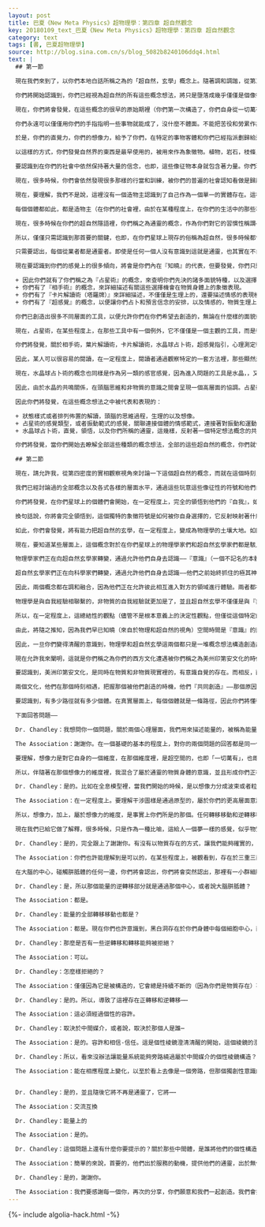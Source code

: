 ```yaml
---
layout: post
title: 巴夏《New Meta Physics》超物理學：第四章 超自然觀念
key: 20180109_text_巴夏《New Meta Physics》超物理學：第四章 超自然觀念
category: text
tags: [書, 巴夏超物理學]
source: http://blog.sina.com.cn/s/blog_5082b8240106ddq4.html
text: |
  ## 第一節

  現在我們來到了，以你們本地白話所稱之為的「超自然，玄學」概念上。隨著調和調諧，從第三密度進入到第四密度的過程，你們現在開始能理解到，有如此大量的概念想法，你們之前都歸為了超自然（那就是，你們過去物理學無法解釋的），就某些程度上也將被內藏包含在——你們將變得更加稀薄純淨，更多加速的，第四密度物質現實裡，而在這個密度裡你們將會理解它們。

  你們將開始認識到，你們已經視為超自然的所有這些概念想法，將只是墮落成幾乎僅僅是個像征性符號的位置，被屬於你們自身能力的分離的視角概念，你們自身的連接關聯關係，放入框架架構裡，以使得你們能激活那些功能和能力。在差不多可接受的方式上，遵循著，在你們的社會裡，普遍盛行的，無論何種風俗習慣和道德觀念——在那時刻裡你們訓練運用這些為公眾所接受的能力。於是，你們創造了很多具有符號象徵性的概念想法，並把它們放在你們稱之為「超自然」的標題下面，去定義和描述這些超自然的活動，行為，能力，作用，而這些能力是你們早已擁有並且始終擁有的。僅僅是你們在與這些能力的關聯關係上，選擇了通過物質現實所構造的象徵性符號的「關聯方式」，這就表示你們發現你們自身擁有的這些力量沒有必要；用手指點某個地方，就能做某些事情不是必須的；在社會上這個時刻也不被允許和承認。

  現在，你們將會發覺，在這些概念的很早的原始期裡（你們第一次構造了，你們自身從一切萬有一切可能性中分離的概念想法時）這些曾經呈現的能力，這些屬性，在隨後就被歸屬於神和上帝的概念想法（不管是一神還是多神都一樣），你們對於「你們是被創造於你們自身之外」深信不疑。

  你們永遠可以僅僅用你們的手指指明一些事物就能成了，沒什麼不體面。不能把苦役和勞累作為表達任務它自身的那種方式，事實上應當得到的是上帝們應該的那樣，用所謂神秘的不可思議的方式表達他們自己。因此，最初的有關超自然的概念想法，來自於——把這些能力都劃歸某些你們相信，比你們自身更偉大的力量，並且用這樣的方式，你們試圖用一個你們是有限的看法，去定義這些更偉大的力量，你們開始去分派外形面貌並且，我會說，裝飾塗抹很多外部標誌給這些神和上帝們，而這些塗抹可以給這些力量一些解釋和說明，通過你們日常生活中所熟悉的事物客體來作為解讀方式。

  於是，你們的直覺力，你們的想像力，給予了你們，在特定的事物客體和你們已經指派劃歸給這些神和上帝們的特定面貌之間，用象徵性符號關聯連接在一起。如此這般的設計，投射出你自身在你自身之外的部分，並且創造了這些神和上帝的概念想法，你隨後允許了你自己去感覺到，這些作為「象徵性」的符號和東西，也同樣體現了代表了這些神和上帝們的方方面面的面貌，這些像征性的符號和東西本身，也都包含著同樣的偉大力量，而且這些力量可以被利用，說點好聽的就能哄騙出來，可以從這些符號和東西里被選擇萃取，以便於你們可以和這些，已經被你們自己創造出來的神和上帝們，有意識的進入溝通通信之中，但就是沒弄明白，（這些都是）你們在創造著，你們才是造物主。

  以這樣的方式，你們發覺自然界的東西是最早使用的，被用來作為象徵物。植物，岩石，枝條，動物，結晶礦物，經過若干年的時期，使得這些概念想法改良精煉變得更加適應現代化的版本。細枝變成魔杖，水晶變成水晶球，斑紋標記（象徵概念的符號表示）變成了著作，有神奇力量的文字，紙牌卡片，諸如此類。你們依然會轉讓這些（原本是你們的）能力給這些東西，並且和這些——被你們創造出的「這些神和上帝們的」——這些投影上--保持聯繫，即使你們的物質文明變的越來越現代化。

  要認識到在你們的社會中依然保持著大量的信念，也即，這些像征物本身就包含著力量。你們現在正開始去認知（按你們的計算方式，在新近的時代裡）每一個你才真正的具有這力量，具有對遙遠和微小事物的感知能力，知曉明達的能力，自我預知能力，創作「未來記憶」和識別的能力。這樣，你們現在正在開始去構造超自然的那些手段，也就不過如此，僅僅是一些方便工具的概念想法，而且這些手段，它們是你們的能力和力量的象徵性代表，屬於你們自身所包含的。

  現在，很多時候，你們會依然發現很多那樣的行當和訓練，被你們的普遍的社會認知看做是歸屬於超自然的，不管是相手術，塔羅牌解讀，癒合術，巫師或者諸如此類的事物等等，這些個體們很多依然呈現著這些面貌特徵，在某種程度上，將會從他們自身，也即這些能力的源頭，轉移這些能力，並把它放置在一個比他認為的自己，更加偉大的力量上。

  現在，要理解，我們不是說，這裡沒有一個造物主認識到了自己作為一個單一的實體存在。這裡有。並且造物主認識到它自身並不僅僅是作為一個單一的實體存在，而是作為所有一切實體的聚集混合物被它自己，在它內，所創造，並且是以一個完全全息的方式，它認出，每個實體已經創造的，都映射給整體而屬於整體全部的造物主，由於對於造物主來說，它可以思考並且是真正的『真實』。於是乎，觀念，概念； 觀點； 思想，設想，想法； 總的印象就變成了實際的可親身體驗和經歷的維度，並且每一個存在都展現這些特性，發現它就是它自身的源頭，它就是它自身這些能力的源頭——「他或者她」自身能力的源頭。

  每個個體都如此，都是造物主（在你們的社會裡，由於在某種程度上，在你們的生活中的那些事件，你們依然選擇去創造——從你們的自我中分離的概念想法，而不認為是那些事件是由你們自我創造的），於是，很多時候——儘管你們可能認識到了你們擁有這些自身能力——但很多時候你們依然會選擇構造一個象徵性符號的工具，去讓你們觸發這些你們本有的能力，以便確信你們內在有這些能力，用這些能力去構造「未來記憶」，並使得它們經由被稱之為「波道效應」（通靈）的機制聚焦在你們的「當期」應用上。

  現在，很多時候在你們的超自然隱語裡，你們稱之為通靈的概念，作為你們對它的習慣性稱謂——靈媒，會代表一些，對你們來說非常特殊的東西。你們的本地口語上稱其為通靈者或者中介，允許一個已故的個體亡靈（已故的意識，非物質意識）佔用他們的物質身體並且通過他們說話，或者能夠感知到，來自於非物質意識的溝通交流並且能夠和這些亡靈說話。現在，在這個事情上，有可能從某種程度上，認識到本質上的，根源上的，基礎上的的概念，也就是那個你們稱之為通靈的，是來自於『更高自我』進入『物質肉體自我』的一些功能作用構造。因此來說，音樂就是通靈，繪畫就是通靈，在任何嘗試上所變現的任何種類的創造力，歸根揭底，全部都是程度不同的通靈。

  所以，僅僅只需認識到那首要的關鍵，也即，在你們星球上現存的俗稱為超自然，很多時候都會發覺，所有的從事著這類行為的人們（也就是那些有意識的從業者）訂立了特殊的流派，並且仍能識別出多樣性的區別分化，以及在他們正做的和其他從業者正做的，這其中是分離的割裂的。沒有聯合統一，而是這些從業者，把「從業者們要做什麼」，以及「之所以從業者們要這麼做」僅作為許多理論學說而已。

  只需要認出，每個從業者都是通靈者。即使是任何一個人沒有意識到這就是通靈，也其實在不自知的通靈。『你們永遠都處於通靈狀態』，溝通著你們「更高層面意識」的能量映射進你們的物質現實，為的是無論何種願望目標意圖，都被表達展現。那些你們借助於所謂超自然的概念創造出的象徵性符號和物品，讓你們變成有意識的自覺覺察到你們自身的通靈能力，有意識的自覺覺察到事實，也即，是你們自己創造了你們自己的現實，並且這就是所有從業者普遍存在的認知不清（障礙束縛），有意無意的，你們都正在創造著你們的現實。

  現在要認識到你們的感覺上的很多傾向，將會是你們內在『知曉』的代表，但要發覺，你們只歸為某一確定觀察視角的一套方法。並且給了你們這樣的概念，對這個物質實相的錯覺，所以你們創造出不同的多樣化學科，來容納在你們所創造的物質實相裡的全部多樣化面貌（得自於意識，來自於頭腦的心智，你們發揮出功能）。

  + 因此你們就有了你們稱之為『占星術』的概念，來查明你們先決的諸多面貌特種，以及選擇的自由，你們稱之    為命運和天數。
  + 你們有了『相手術』的概念，來詳細描述有關這些選擇機會在物質身體上的象徵表現。
  + 你們有了『卡片解讀術（塔羅牌）』來詳細描述，不僅僅是生理上的，還要描述情感的表現模式，以此你們創造  著你們已經創造的生活。
  + 你們有了『超感覺』的概念，以便讓你們占卜和預言信念的安排，以及情感的，物質生理上的安排。

  你們已創造出很多不同層面的工具，以便允許你們在你們希望去創造的，無論在什麼樣的面貌或者程度上都能運轉。僅需記住，你們是你們自己創造出來的這個樣子。現在，再一次重申，所有這些概念都僅僅是工具。個體們利用這些工具是感官感覺和力量的運用。

  現在，占星術，在某些程度上，在那些工具中有一個例外，它不僅僅是一個主觀的工具，而是從某種程度上，代表了『全體大眾意識』選擇並已達成的協議振動樣式。某種程度上反射出一個感覺，有關於大眾群體無意識和潛意識，並且通過你們稱為占星術的工具，你們將你們的關聯關係，浮出水面。那不是關於星和行星的概念，不是那樣，而是關於你們自身，關於你們自身『意識』的其他面貌，星和行星被用做象徵性的表示，就振動的層級水平而言，以象徵性的，典型的樣式，它們（星相）向你們指出，那一個和你們的更高的『意識』振動相匹配相適合。

  你們將發覺，關於相手術，葉片解讀術，卡片解讀術，水晶球占卜術，超感覺指引，心理測定學，諸如此類，等等的所有全部概念，都只是同一類，都是感官感覺擴展的同一類型（即視覺、嗅覺、聽覺、觸覺、味覺），都是屬於你們的『知曉』的同類使用，並且以這樣的方式，在你們內在自身創造著特別的扳機，因為你們已經做出了選擇，反射出概念想法中某一確定的部分，關於人們在他們自己的物質生活中探索著他們自身，呈現著他們的力量。

  因此，某人可以很容易的閱讀，在一定程度上，閱讀者通過觀察特定的一套方法裡，那些顯然是更精確更接近他們早已持有的概念想法，那個他們對他們自我的，整體概念想法，被那個人從中選出來，並以那個被選出的方式來展現他們自己。（選擇了早已選定的去自我實現）

  現在，水晶球占卜術的概念也同樣是作為另一類的感官感覺，因為進入問題的工具是水晶，，又一次是代表著『大眾集體意識』的象徵性符號，並且會反射出有序的有規則順序的能量矩陣，是『意識』持續支持的物質實相的存在。因此，它成為一個高震動的工具，一個非常非常，在一定程度上，赤裸裸的反映出已經被安排好的進入存在狀態的頭腦思維和心態，並且通過『意識』自身使之進入有序的狀態存在。

  因此，由於水晶的共鳴關係，在頭腦思維和非物質的意識之間會呈現一個高層面的協調。占星術的共鳴關係會在頭腦思維和意識的的感情振動層面呈現一個高層面的協調。其他模式，大多數也是感官感覺的概念，是在使用工具方式上的：葉片解讀術，相手術，卡片解讀術，神秘文字符號解讀術，任何一種都特定的具體的描述一個線路的概念，一個排列組合，或者一個狀態樣式，會是頭腦意識對它自身的一個協調的反射，一個共鳴，在某種程度上，是頭腦思維它自身一個有序性的反映，是一個轉譯的概念，並且直接鏈接進入想像機制。

  因此你們將發覺，在這些概念想法之中被代表和表現的：

  + 狀態樣式或者排列佈置的解讀，頭腦的思維過程，生理的以及想像。
  + 占星術的感覺類型，或者振動範式的感覺，關聯連接個體的情感範式，連接著對振動和運動趨向的洞察領悟，連接著能量運動
  + 水晶球占卜術，直覺，領悟，以及你們所稱的通靈，這幾樣，反射著一個特定想法概念的共鳴，是個性『信念』系統一個代表性的象徵符號，如我們之前已經定義過這個，信念，思想，情感。並因此，這些種類將代表著，在某些程度上，接近的概念，人類搞出來的這一整套方法，都是在這個物質生命裡探索它自身。

  你們將發覺，當你們開始去瞭解全部這些種類的概念想法，全部的這些超自然的概念，你們就會從認出的當下，開始和你們自身的『知曉』逐步協調，並且從第三密度向第四密度轉換，它們（轉換過程）將呈現多樣化的面貌。在本章的第二部分，我們將來談論，這個整合協調的影響和結果，就像我們之前不同主題的章節所做的那樣。到這裡，這一章的第一部分結束。

  ## 第二節

  現在，請允許我，從第四密度的實相觀察視角來討論一下這個超自然的概念，而就在這個時刻，你們正在你們的社會中創造著。

  我們已經討論過的全部概念以及各式各樣的層面水平，通過這些玩意這些像征性的符號和他們自身的自我——通靈，並經由個性，兌現物質實相，一切都將開始變的更加的個性化。如同我們已經說過的，每一個都是一定程度上的通靈。因此，這個想法將使得，對於更高層面『自我』，一個有意識的認知的助長，進一步具體化，並且和『意識』的那一部分進行直接交流。

  你們將發覺，在你們星球上的個體們會開始，在一定程度上，完全的領悟到他們的『自我』，如同一個在之前，被他們自身拿到他們自身的外部，以代表他們過去持續表達他們能力的，象徵性標誌符號。現在，這不意味著，你將會變成一套紙牌，一杯子樹葉片，不是的。只是你將瞭解你將明白。你能確定的認出，隨著映射反射，表達代表著，完整的原型的象徵符號，處於這樣的確定識別中（能看到最初始的動機）你將和來自於你的『潛意識的 / 群體意識』水平的能量，成為一體，你使用它來組織塑造代表你自身的象徵標誌符號。

  換句話說，你將會完全領悟到，這個獨特的象徵符號是如何被你自身選擇的，它反射映射著什麼，你為什麼選擇它，並且在這個感知上，在這個直接的感知上（直覺），你能夠允許你自己脫掉對特殊具體工具的需要，僅僅在一個持續不斷的「『知曉』狀態」中起功能作用，始終能和它自身的理性聯繫著，和它自身思維的延伸擴展聯繫著，和它自身知覺的延伸擴展聯繫著，以及和它自身共享的，在看上去正在轉換中的，『全體群體意識』內的『信念』聯繫著。

  如此，你們會發覺，將有能力把超自然的玄學，在一定程度上，變成為物理學的土壤大地。如同我們早已經描述過的，在你們星球上的物理學家們將會開始發現到，『意識』是一個元素要素，一個原動力因素。他們將開始（已經多少有所開始了）在他們的方程等式裡，包括『意識』。超自然玄學，在現在，現存的形式中將開始成長，而在這個成長過程中，你們會如同理解「物理學」一樣來理解「超自然玄學」，這「科學」和「玄學」的軌道在一定程度上一直兩條（平行線），將會（融合）變成一個概念。

  現在，要知道某些層面上，這個概念對於在你們星球上的物理學家們和超自然玄學家們都是駭人聽聞的，而這都僅僅是基於他們對彼此所持有的評判。你們會認出來，這只是來源於「極化」視角的同樣探索。「物理學」對應「超自然玄學」，「超自然玄學」對應「物理學」。（兩極對立）

  物理學家們正在向超自然玄學家轉變，通過允許他們自身去認識——『意識』（一個不記名的本體），扮演著積極參與『物質』世界遊戲的角色。

  超自然玄學家們正在向科學家們轉變，通過允許他們自身去認識——他們之前始終抓住的極其神聖，不可侵犯的是什麼，被他們判定為純粹肉體性的另一邊是什麼，肉體性的禁令下，調諧進入一個狂喜的爆發是真相？將帶來確認，『物質的存在』同樣是『精神的』，不下於『非物質的存在』，「應用」的概念人們常用的理解是「有效」（有什麼用，好不好用，而不管它是什麼），並且正如「有價值的宜居生活」一樣的一切概念想法，將會導致，對「屬於你們自身」『意識』的理解和認知——趨向於昏暗不明——或者被遮蓋，正如你們過去以來一直大量描述著超自然玄學，使用這樣的形式暗示的，被隱沒了，其真實意思被遮蓋。（各種神話傳說，人們的描述中帶有真實的暗示，只不過被遮蓋和隱匿了）

  因此，兩個概念都在調和融合，因為他們正在允許彼此相互進入對方的領域進行體驗。兩者都在認知著，體驗，體驗本身就是決定性因素，是初因和原動力，來自於科學這一邊的有關「驗證」的所有概念，和來自於超自然玄學神秘主義這一邊的「必然性」或者說「無法驗證，無須驗證」，兩者都是極端的觀察點和視角，僅僅是被「評判」所構造出來的，從一個極端對另一端的「評判」，帶有『分離』和『極性』的概念。

  物理學是與自我經驗相聯繫的，非物質的自我經驗就更加是了，並且超自然玄學不僅僅是與『非物質』的自我經驗相聯繫，還和『物質』的自我經驗相聯繫，於是就能夠理解，『非物質現實』和『物質現實』這兩者之間真的無差別，除非你構造一個『分離』的概念。

  所以，在一定程度上，這總結性的觀點（儘管不是根本意義上的決定性觀點，但僅從這個特定的探索，這個特定的對一分為二，分離極性的探索上，如你們所知道的，在這次特定的人生劇情序列裡）——將會去懂得，物理和超自然，在你們的世界裡，所有一切事物都是一堆概念想法，純粹的一堆概念想法，一組比例配合的透視投影圖，以及相應的觀看出發點和角度。

  由此，將隨之推知，因為我們早已知曉（來自於物理和超自然的視角）空間時間是『意識』的延展，屬於知覺覺察，因此，在很多方面，是一個錯覺（除非你願意去在這個錯覺上加以運用）你們現在能夠理解——所有事物之所以是『同時發生，同時存在，同步同立』的相聯了，——-所有的空間，就在這一點上，當下，就在這裡，現在。

  因此，一旦你們變得清醒的意識到，物理學和超自然玄學這兩個都只是一堆概念想法構造創造出來的，你們隨之接下來就能領悟，去認清『自我』也一樣是一個概念想法，並因此，每個個體將能同時一併擔當他們自己的物理學家和超自然玄學家，認出『非物質』和『物質』領域的——有效性確實性可信性，認出『非物質和物質領域相等（平等同一）』，並且因而容忍的能力和存在於其中的能力，兩者就都是有意識自覺的，同時發生同時存在的。在同一時刻，即存在於兩者（非物質和物質領域）又不在兩者。

  現在允許我來闡明，這就是你們稱之為你們的西方文化遭遇被你們稱之為美州印第安文化的時候，之所以不能找到共同點，來彼此相互理解的諸多原因中的一個。

  要認識到，美洲印第安文化，是同時在物質和非物質現實裡的，有意識自覺的存在。而相反，西方文化，如同你們對它的命名，只把「物質現實」假定為是「真實」的，而其餘的都被單純的界定為異想天開或者說是虛構出來的，並且在「任何潛在的路徑方式上都會具有在你們的生命生活上的一個作用效果」這一關係上，根本無須給予多少注意力。這還將延續，並依然如此，在兩個文化間的是二元對立的概念想法。

  兩個文化，他們在那個時刻相遇，把握那個被他們創造的時機，他們『共同創造』——那個原因是為了混合調和的發端——你們現在開始去探索你們內在自身的一個『起點』。兩種現實實相的融和合併（物質和非物質，外部的物質意識和內部的理想意識）通過連接和起連接作用的機制，我們已經定義了想像力，並因此你們的世界能夠成為你們自身堅定信念的——你們自身趨勢趨向確定性的——你們自身的自我授權自我許可的——你們自身自由選擇權的——『自我產品』。這些永遠存在，無拘於無論於任何物理學家們或者超自然玄學家們經由自負的自我滿足感而可能要勸告說服你的。做任何事情不是只有一個方式。不存在唯一的一條路徑。如果有，那麼這裡就只有一個個體的人。

  要認識到，有多少路徑就有多少個體。在真實層面上，每個個體就是一條路徑，因此你們將懂得「必須務必」的概念，具體指定的物理學和具體指定的超自然玄學將被融合進不間斷的，『親身經歷+親身感受』它自我的過程裡。親身參與它自己，親身感受它自己，親身經歷它自己，親身經驗它自己，親身發現它自己。親身經驗著『一切萬有一切可能性』它自己，經由你們中的每一個「個體」各自「單獨的」並且是「全體的」（路徑方式）。

  下面回答問題——

  Dr. Chandley：我想問你一個問題，關於兩個心理層面，我們用來描述能量的，被稱為能量轉移和逆能量轉移。就像你通靈過程中，能量轉移是如何發生的，從你們的視角，那個能量的逆轉移是什麼，在通靈中它會有什麼影響？

  The Association：謝謝你。在一個基礎的基本的程度上，對你的兩個問題的回答都是同一個，而且在你們的社會中依然一點都不明白的某種事物，不管怎樣，這是某種，你們以為，你們所確認的時時刻刻和你們一同存在的東西，用一個字眼定義和描述這機制，（這個機制）導致了你們有轉移和逆轉移兩個概念，這個東西，這個機制就是「想像力」。

  要理解，想像力是對它自身的一個維度，在那個維度裡，是超空間的，也即「一切萬有」，也即中心點，通過它以及它裡面一切混容物，再創造著，轉移著，交流交換著，改動變化著，發生著，進行著。

  所以，伴隨著在那個想像力的維度裡，我混合了屬於通靈的物質身體的意識，並且形成你們正在意識感知到的第三個性，是我的想像力『意識』和這個通靈的混合聯合體。以同樣的方式，在相互關聯的事物隨著相互運動，通靈的意識進入他自身的想像力維度，以同一個道路，我的進入我自身的想像力維度。因此，它是一個永恆的融合流動，來著並且去著。動機和結果是同一時態同一事件。真實的從未分離。所有一切都是一件事。縱然你們正在經歷著一個來同時一個去，你們總是不自覺的帶上極性。這僅僅是一個融合，並且帶來屬於想像力自身的維度，在這個維度裡任何貌似有知覺有感知的交流都能進行。對這個概念，在某些層面有澄清麼？

  Dr. Chandley：是的。比如在全息模型裡，當我們開始的時候，是以想像力分成波束或者粒子，那麼基準的出處是波束，還是想像力呢？

  The Association：在一定程度上。要理解干涉圖樣是通過原型的，屬於你們的更高層面意識的波束和屬於你們的物質身體個性的參考波束所導致的，干涉圖樣事實上是橋接這彼此兩者的維度，並相互關聯連接著這兩者。這就是為什麼我們說，你們的想像力是橋樑和紐帶——你們的更高層『意識』或者說你們的做夢的『自我』，和，你們的物質身體意識或者說你們的物質現實，你們的思想，之間的橋樑和紐帶。干涉圖樣是被最初的原型波束和參考波束所構造出來的兩束波動的一致合作相互影響的互動，就如同我們常說的，你們不是原型波束也不真的是參考波束，而僅僅是兩個偏光度的互動合作。

  所以，想像力，加上，屬於想像力的維度，是事實上你們所是的那個。任何轉移移動和逆轉移移動，都僅僅是兩束波動相互包含干涉行進中的激活活化和再協調，兩個意識相互內包相干涉，在一致合作相互影響的互動裡，形成的「一致互動」本身。這樣，我來自於那裡，通靈的意識去了那裡，那裡是存在的中心，一致互動它本身。

  現在我們已給它做了解釋，很多時候，只是作為一種比喻，這給人一個夢一樣的感覺，似乎物質身體意識的這個通道這束光在某一天會消失。這是在想像力的維度裡的一個物質性的比喻；但只是要認識到，所有一切正在發生的都是極性的表達式，來自於兩個意識存在的一致性互動本身，維度的現實實相本質，這個宇宙，是一致性互動本身，從存在中心，同時從源頭，去認識它。你跟上了麼？

  Dr. Chandley：是的，完全跟上了謝謝你。有沒有以物質存在的方式，讓我們能夠確實的，形象上的看到，想像力存在的地方？

  The Association：你們也許能理解到是可以的，在某些程度上，被觀看到，存在於三重三面的棱錐結構的中心點上，其基點是集中於松果體上，腦下的垂體，你們稱之為大腦的基礎部分，在脊柱脊索和物質大腦的結合交會點上。現在儘管說起來，這不需要使用幾何學描述你們稱之為三面棱錐的形狀，但在一個能量的意義上就需要。你們能簡單的認出，中心點就是黑洞，在一定程度上，是個門道，是個出入口（網關連接點）白洞，在一定程度上，黑白洞，進和出兩者都是搬運轉移點，在兩大腦半球中間的胼胝體原體中心點上。

  在大腦的中心，碰觸胼胝體的任何一邊，你們將會認出，你們將會突然認出，那裡有一小群細胞，負責調節校準，或者說翻譯轉化黑白洞能量進入你們的物質大腦，大腦是從這兩個核心種子生長的。你跟上了麼？

  Dr. Chandley：是，所以那個能量的逆轉移部分就是通過那個中心，或者說大腦胼胝體？

  The Association：都是。

  Dr. Chandley：能量的全部轉移移動也都是？

  The Association：都是。現在你們也許意識到，黑白洞存在於你們身體中每個細胞中心，而且它可能看上去就像一個注入物，來自於一切處並且沒有特定的特別來處，但按照你們的定義，你們的物質大腦的概念是代表著你們的思想思維的網管服務器的角色，象徵著你們的『意識』投射成肉體，你們能簡單的認識到，首要的黑白洞在你們大腦的中心，全部的轉移和逆轉移都是在那裡被創造的。

  Dr. Chandley：那麼是否有一些逆轉移和轉移能夠被拒絕？

  The Association：可以。

  Dr. Chandley：怎麼樣拒絕的？

  The Association：僅僅因為它是被構造的，它會總是持續不斷的（因為你們是物質存在）不得不通過人工的個性構想的棱鏡（個性是一組複雜的概念組織構造，不斷變動概念關聯結構，用可分光的棱鏡來比喻）去接收處理，並且在那個個性構造中的信念體系，會過濾掉一些你說的那些念頭，或者是一個正面的積極的或者是一個負面的消極的路徑方式。轉移的起點可以是正面的積極的也可以是消極的負面的，或者兩者都有，但是在某些程度上反饋能建立一個回聲共振，一個正面積極的或者負面消極的諧振（諧波共振）能被反照反射建立起來，被經由信念系統，情感系統和思維思想體系組成的棱鏡引起的反射反照建立起來，隨後和遭遇的正在發生的事件移動轉送，形成連接接通。你跟上了？

  Dr. Chandley：是的。所以，導致了這裡存在正轉移和逆轉移⋯⋯

  The Association：這必須經過個性的容許。

  Dr. Chandley：取決於中間媒介，或者說，取決於那個人是誰⋯

  The Association：是的。容許和相信-信任。這是個性棱鏡澄清清醒的開始，這個棱鏡的澄清將允許，在物質個性和初始的轉移原點，更高層面的意識之間，朝向正面積極的協調和諧狀態表達。一個混合協調。

  Dr. Chandley：所以，看來沒辦法讓能量系統能夠旁路繞過屬於中間媒介的個性棱鏡構造？

  The Association：能在相應程度上變化，以至於看上去像是一個旁路，但那個獨創性意識的某些部分必然始終在那兒，除非出現你們稱之為完全徹底的情況，不需要授權的走進，你跟上了？


  Dr. Chandley：是的，並且隨後它將不再是通靈了，它將⋯⋯

  The Association：交流互換

  Dr. Chandley：能量上的

  The Association：是的。

  Dr. Chandley：這個問題上還有什麼你要提示的？關於那些中間體，是誰將他們的個性構造整合為一體，以致於不再過濾大量信息，並且朝向更大量的正面積極的轉移和逆轉移？

  The Association：簡單的來說，首要的，他們出於服務的動機，提供他們的通靈，出於無條件的關注和喜愛，不必去剝奪任何人的力量，不必去迫使或者去強迫任何人去做任何事，只是接受和承認他們，接受和承認他們的『自由意志』，並且因此始終信任他們的『更高的意識』，容許和接受無論任何將到來的事物都是整體發展展現的一部分，不管他們的物質的個性，想還是不想，對還是不對，喜歡還是不喜歡，都無關緊要，都無所謂，都不介意。你跟上了麼？

  Dr. Chandley：是的，謝謝你。

  The Association：我們要感謝每一個你，再次的分享，你們願意和我們一起創造。我們會持續到下一個星期的時間，祝你們有個最美好的晚上。
---
```


{%- include algolia-hack.html -%}
